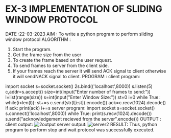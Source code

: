 # EX-3 IMPLEMENTATION OF SLIDING WINDOW PROTOCOL

DATE :22-03-2023
AIM :
To write a python program to perform sliding window protocol
ALGORITHM :
1. Start the program.
2. Get the frame size from the user
3. To create the frame based on the user request.
4. To send frames to server from the client side.
5. If your frames reach the server it will send ACK signal to client otherwise it will sendNACK signal to client.
PROGRAM :
client program:

import socket
s=socket.socket()
2s.bind(('localhost',8000))
s.listen(5)
c,addr=s.accept()
size=int(input("Enter number of frames to send:"))
l=list(range(size))
s=int(input("Enter Window Size:"))
st=0
i=0
while True:
	while(i<len(l)):
		st+=s
		c.send(str(l[i:st]).encode())
		ack=c.recv(1024).decode()
		if ack:
			print(ack)
			i+=s
server program:
import socket
s=socket.socket()
s.connect(('localhost',8000))
while True:
	print(s.recv(1024).decode())
	s.send("acknowledgement recieved from the server".encode())
OUTPUT :
client output:
![2output](https://github.com/ARUNKUMART9968/EX-3/assets/121215794/4a3798fe-9a8f-47c1-ae96-5fba35c834ee)
server output:
![server2](https://github.com/ARUNKUMART9968/EX-3/assets/121215794/23782a10-e3f4-447e-a52f-c5705d516644)
RESULT:
Thus, python program to perform stop and wait protocol was successfully executed.



